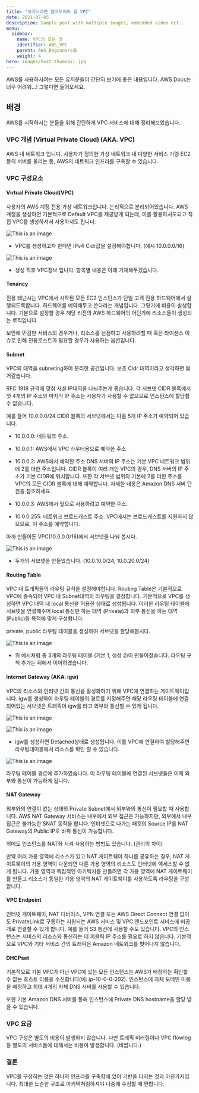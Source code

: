 ```yaml
---
title: "비기너라면 알아두어야 할 VPC"
date: 2021-07-05
description: Sample post with multiple images, embedded video ect.
menu:
  sidebar:
    name: VPC의 모든 것
    identifier: AWS_VPC
    parent: AWS_Beginners😆
    weight: 4
hero: images/host_thumnail.jpg
---
```

AWS를 사용하시려는 모든 유저분들이 간단히 보기에 좋은 내용입니다. AWS Docs는 너무 어려워...! 그렇다면 들어오세요.

<!--more-->

## 배경
AWS를 시작하시는 분들을 위해 간단하게 VPC 서비스에 대해 정리해보았습니다.

### VPC 개념 (Virtual Private Cloud) (AKA. VPC)
AWS 내 네트워크 입니다. 사용자가 정의한 가상 네트워크 내 다양한 서비스 가령 EC2등의 서버를 올리는 등, AWS의 네트워크 인프라를 구축할 수 있습니다.
### VPC 구성요소 
#### Virtual Private Cloud(VPC)
  사용자의 AWS 계정 전용 가상 네트워크입니다. 논리적으로 분리되어있습니다.
  AWS 계정을 생성하면 기본적으로 Default VPC를 제공받게 되는데, 이를 활용하셔도되고 직접 VPC를 생성하셔서 사용하셔도 됩니다.

![This is an image](images/VPC_1.JPG)
- VPC를 생성하고자 한다면 IPv4 Cidr값을 설정해야합니다. (예시 10.0.0.0/16)

![This is an image](images/VPC_2.jpg)
- 생성 직후 VPC정보 입니다. 항목별 내용은 아래 기재해두겠습니다.

#### Tenancy
전용 테넌시는 VPC에서 시작된 모든 EC2 인스턴스가 단일 고객 전용 하드웨어에서 실행되도록합니다.
하드웨어를 예약해두고 쓴다라는 개념입니다. 그렇기에 비용이 발생합니다.
기본으로 설정할 경우 해당 리전의 AWS 하드웨어의 어딘가에 리소스들이 생성되는 로직입니다.

보안에 민감한 서비스의 경우거나, 리소스를 선점하고 사용하려할 때 혹은 라이센스 이슈로 인해 전용호스트가 필요할 경우가 사용하는 옵션입니다.

#### Subnet 
  VPC의 대역을 subneting하여 분리한 공간입니다. 보조 Cidr 대역이라고 생각하면 될거같습니다.

  RFC 1918 규격에 맞춰 사설 IP대역을 나눠주는게 좋습니다. 
  각 서브넷 CIDR 블록에서 첫 4개의 IP 주소와 마지막 IP 주소는 사용자가 사용할 수 없으므로 인스턴스에 할당할 수 없습니다. 
  
  예를 들어 10.0.0.0/24 CIDR 블록의 서브넷에서는 다음 5개 IP 주소가 예약되어 있습니다.

  -  10.0.0.0: 네트워크 주소.

  -  10.0.0.1: AWS에서 VPC 라우터용으로 예약한 주소.

  -  10.0.0.2: AWS에서 예약한 주소 DNS 서버의 IP 주소는 기본 VPC 네트워크 범위에 2를 더한 주소입니다. CIDR 블록이 여러 개인 VPC의 경우, DNS 서버의 IP 주소가 기본 CIDR에 위치합니다. 또한 각 서브넷 범위의 기본에 2를 더한 주소를 VPC의 모든 CIDR 블록에 대해 예약합니다. 자세한 내용은 Amazon DNS 서버 단원을 참조하세요.

  -  10.0.0.3: AWS에서 앞으로 사용하려고 예약한 주소.

  -  10.0.0.255: 네트워크 브로드캐스트 주소. VPC에서는 브로드캐스트를 지원하지 않으므로, 이 주소를 예약합니다.
        
        
아까 만들어둔 VPC(10.0.0.0/16)에서 서브넷을 나눠 봅시다.


![This is an image](images/VPC_3.jpg)

- 두개의 서브넷을 만들었습니다. (10.0.10.0/24, 10.0.20.0/24)

#### Routing Table
VPC 내 트래픽들의 라우팅 규칙을 설정해야합니다.
Routing Table은 기본적으로 VPC에 종속되어 VPC 내 Subnet대역의 라우팅을 결정합니다.
기본적으로 VPC를 생성하면 VPC 대역 내 local 통신을 허용한 상태로 생성됩니다.
이러한 라우팅 테이블에 서브넷을 연결해주어 local 통신만 하는 대역 (Private)과 외부 통신을 하는 대역(Public)등 목적에 맞게 구성합니다.

private, public 라우팅 테이블을 생성하여 서브넷을 할당해봅시다.

![This is an image](images/VPC_4.jpg)

- 위 예시처럼 총 3개의 라우팅 테이블 (기본 1, 생성 2)이 만들어졌습니다. 라우팅 규칙 추가는 뒤에서 이어하곘습니다.

#### Internet Gateway (AKA. igw)
VPC의 리소스와 인터넷 간의 통신을 활성화하기 위해 VPC에 연결하는 게이트웨이입니다.
igw를 생성하여 라우팅 테이블의 경로를 지정해주면 해당 라우팅 테이블에 연결되어있는 서브넷은 트래픽이 igw를 타고 외부와 통신할 수 있게 됩니다.

 
![This is an image](images/VPC_5.jpg)

 
![This is an image](images/VPC_6.jpg)

- igw를 생성하면 Detached상태로 생성됩니다. 이를 VPC에 연결하여 할당해주면 라우팅테이블에서 리소스를 확인 할 수 있습니다.

![This is an image](images/VPC_7.jpg)

라우팅 테이블 경로에 추가하였습니다. 이 라우팅 테이블에 연결된 서브넷들은 이제 외부와 통신이 가능하게 됩니다.

#### NAT Gateway
외부와의 연결이 없는 상태의 Private Subnet에서 외부와의 통신이 필요할 때 사용합니다.
AWS NAT Gateway 서비스는 내부에서 외부 접근은 가능하지만, 외부에서 내부 접근은 불가능한 SNAT 동작을 합니다.
인터넷으로 나가는 패킷의 Source IP를 NAT Gateway의 Public IP로 바꿔 통신이 가능합니다.

외에도 인스턴스를 NAT화 시켜 사용하는 방법도 있습니다. (관리의 차이)

만약 여러 가용 영역에 리소스가 있고 NAT 게이트웨이 하나를 공유하는 경우, NAT 게이트웨이의 가용 영역이 다운되면 다른 가용 영역의 리소스도 인터넷에 액세스할 수 없게 됩니다. 가용 영역과 독립적인 아키텍처를 만들려면 각 가용 영역에 NAT 게이트웨이를 만들고 리소스가 동일한 가용 영역의 NAT 게이트웨이를 사용하도록 라우팅을 구성합니다.

#### VPC Endpoint 
인터넷 게이트웨이, NAT 디바이스, VPN 연결 또는 AWS Direct Connect 연결 없이도 PrivateLink로 구동하는 지원되는 AWS 서비스 및 VPC 엔드포인트 서비스에 비공개로 연결할 수 있게 합니다. 예를 들어 S3 통신에 사용할 수도 있습니다.
VPC의 인스턴스는 서비스의 리소스와 통신하는 데 퍼블릭 IP 주소를 필요로 하지 않습니다. 기본적으로 VPC와 기타 서비스 간의 트래픽은 Amazon 네트워크를 벗어나지 않습니다. 

#### DHCPset
기본적으로 기본 VPC가 아닌 VPC에 있는 모든 인스턴스는 AWS가 배정하는 확인할 수 없는 호스트 이름을 수신합니다(예: ip-10-0-0-202). 인스턴스에 자체 도메인 이름을 배정하고 최대 4개의 자체 DNS 서버를 사용할 수 있습니다.

또한 기본 Amazon DNS 서버를 통해 인스턴스에 Private DNS hostname을 할당 받을 수 있습니다. 

### VPC 요금 
VPC 구성은 별도의 비용이 발생하지 않습니다. 다만 트래픽 미러링이나 VPC flowlog등 별도의 서비스들에 대해서는 비용이 발생합니다. (비쌉니다.)

### 결론
VPC를 구성하는 것은 하나의 인프라를 구축함에 있어 기반을 다지는 것과 마찬가지입니다.
최대한 느슨한 구조로 아키텍쳐링하셔야 나중에 수정할 때 편합니다.

